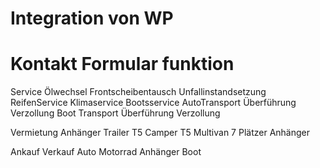# Integration von WP
# Kontakt Formular funktion
Service
Ölwechsel
Frontscheibentausch
Unfallinstandsetzung
ReifenService
Klimaservice
Bootsservice
AutoTransport Überführung Verzollung
Boot Transport Überführung Verzollung

Vermietung
Anhänger Trailer
T5 Camper
T5 Multivan 7 Plätzer
Anhänger 

Ankauf Verkauf Auto Motorrad Anhänger Boot
